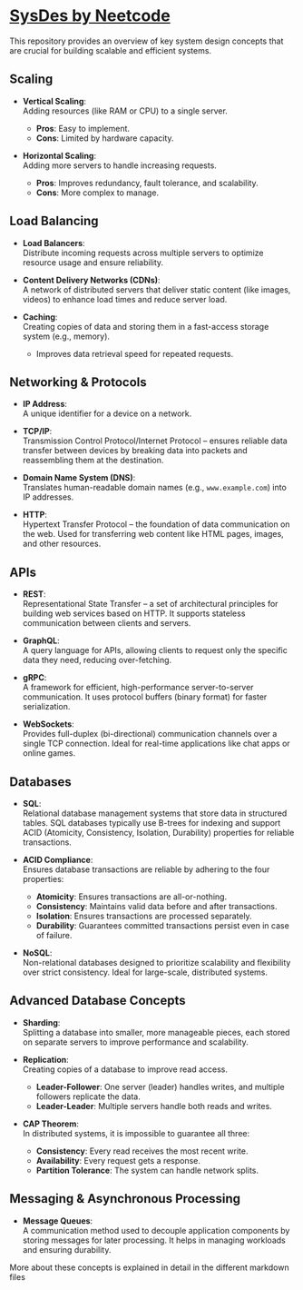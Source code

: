 # [SysDes by Neetcode](https://youtube.com/playlist?list=PLot-Xpze53le35rQuIbRET3YwEtrcJfdt&si=QnoFd4yOVgwwKocy)

This repository provides an overview of key system design concepts that are crucial for building scalable and efficient systems.

## Scaling

- **Vertical Scaling**:  
  Adding resources (like RAM or CPU) to a single server.  
  - **Pros**: Easy to implement.  
  - **Cons**: Limited by hardware capacity.

- **Horizontal Scaling**:  
  Adding more servers to handle increasing requests.  
  - **Pros**: Improves redundancy, fault tolerance, and scalability.  
  - **Cons**: More complex to manage.

## Load Balancing

- **Load Balancers**:  
  Distribute incoming requests across multiple servers to optimize resource usage and ensure reliability.

- **Content Delivery Networks (CDNs)**:  
  A network of distributed servers that deliver static content (like images, videos) to enhance load times and reduce server load.

- **Caching**:  
  Creating copies of data and storing them in a fast-access storage system (e.g., memory).  
  - Improves data retrieval speed for repeated requests.

## Networking & Protocols

- **IP Address**:  
  A unique identifier for a device on a network.

- **TCP/IP**:  
  Transmission Control Protocol/Internet Protocol – ensures reliable data transfer between devices by breaking data into packets and reassembling them at the destination.

- **Domain Name System (DNS)**:  
  Translates human-readable domain names (e.g., `www.example.com`) into IP addresses.

- **HTTP**:  
  Hypertext Transfer Protocol – the foundation of data communication on the web. Used for transferring web content like HTML pages, images, and other resources.

## APIs

- **REST**:  
  Representational State Transfer – a set of architectural principles for building web services based on HTTP. It supports stateless communication between clients and servers.

- **GraphQL**:  
  A query language for APIs, allowing clients to request only the specific data they need, reducing over-fetching.

- **gRPC**:  
  A framework for efficient, high-performance server-to-server communication. It uses protocol buffers (binary format) for faster serialization.

- **WebSockets**:  
  Provides full-duplex (bi-directional) communication channels over a single TCP connection. Ideal for real-time applications like chat apps or online games.

## Databases

- **SQL**:  
  Relational database management systems that store data in structured tables. SQL databases typically use B-trees for indexing and support ACID (Atomicity, Consistency, Isolation, Durability) properties for reliable transactions.

- **ACID Compliance**:  
  Ensures database transactions are reliable by adhering to the four properties:  
  - **Atomicity**: Ensures transactions are all-or-nothing.  
  - **Consistency**: Maintains valid data before and after transactions.  
  - **Isolation**: Ensures transactions are processed separately.  
  - **Durability**: Guarantees committed transactions persist even in case of failure.

- **NoSQL**:  
  Non-relational databases designed to prioritize scalability and flexibility over strict consistency. Ideal for large-scale, distributed systems.

## Advanced Database Concepts

- **Sharding**:  
  Splitting a database into smaller, more manageable pieces, each stored on separate servers to improve performance and scalability.

- **Replication**:  
  Creating copies of a database to improve read access.  
  - **Leader-Follower**: One server (leader) handles writes, and multiple followers replicate the data.  
  - **Leader-Leader**: Multiple servers handle both reads and writes.

- **CAP Theorem**:  
  In distributed systems, it is impossible to guarantee all three:  
  - **Consistency**: Every read receives the most recent write.  
  - **Availability**: Every request gets a response.  
  - **Partition Tolerance**: The system can handle network splits.

## Messaging & Asynchronous Processing

- **Message Queues**:  
  A communication method used to decouple application components by storing messages for later processing. It helps in managing workloads and ensuring durability.


More about these concepts is explained in detail in the different markdown files 